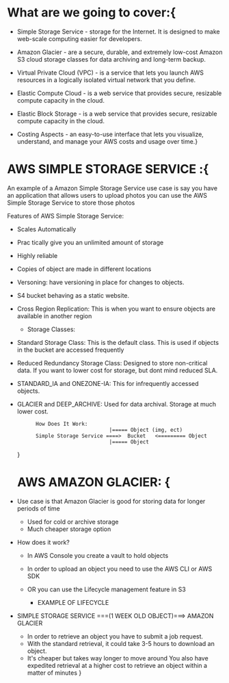 # What are we going to cover:{

* Simple Storage Service -  storage for the Internet. It is designed to make web-scale computing easier for developers.

* Amazon Glacier - are a secure, durable, and extremely low-cost Amazon S3 cloud storage classes for data archiving and long-term backup.

* Virtual Private Cloud (VPC) -  is a service that lets you launch AWS resources in a logically isolated virtual network that you define.

* Elastic Compute Cloud - is a web service that provides secure, resizable compute capacity in the cloud.

* Elastic Block Storage - is a web service that provides secure, resizable compute capacity in the cloud.

* Costing Aspects - an easy-to-use interface that lets you visualize, understand, and manage your AWS costs and usage over time.}


# AWS SIMPLE STORAGE SERVICE :{

An example of a Amazon Simple Storage Service use case is say you have an application that allows users to upload photos you can use the AWS Simple Storage Service to store those photos
	
Features of AWS Simple Storage Service:

- Scales Automatically 
- Prac tically give you an unlimited amount of storage
- Highly reliable
- Copies of object are made in different locations
- Versoning:  have versioning in place for changes to objects.
- S4 bucket behaving as a static website.
- Cross Region Replication: This is when you want to ensure objects are available in another region

	* Storage Classes:

* Standard Storage Class: This is the  default class. This is used if objects in the bucket are accessed frequently

* Reduced Redundancy Storage Class: Designed to store non-critical data. If you want to lower cost for storage, but dont mind reduced SLA.

* STANDARD_IA and ONEZONE-IA:  This for infrequently accessed objects.

* GLACIER and DEEP_ARCHIVE: Used for data archival. Storage at much lower cost. 

            How Does It Work:
                                    |===== Object (img, ect)
            Simple Storage Service ====>  Bucket   <========= Object
                                    |===== Object
    }

    # AWS AMAZON GLACIER: {

* Use case is that Amazon Glacier is good for storing data for longer periods of time
    - Used for cold or archive storage 
    - Much cheaper storage option

* How does it work?
    - In AWS Console you create a vault to hold objects
    - In order to upload an object you need to use the AWS CLI or AWS SDK
    - OR you can use the Lifecycle  management feature in S3


		* EXAMPLE OF LIFECYCLE

- SIMPLE STORAGE SERVICE ===(1 WEEK OLD OBJECT)===> AMAZON GLACIER 

    - In order to retrieve an object you have to submit a job request.
    - With the standard retrieval, it could take 3-5 hours to download an object.
    - It's cheaper but takes way longer to move around
You also have expedited retrieval at a higher cost to retrieve an object within a matter of minutes
} 

